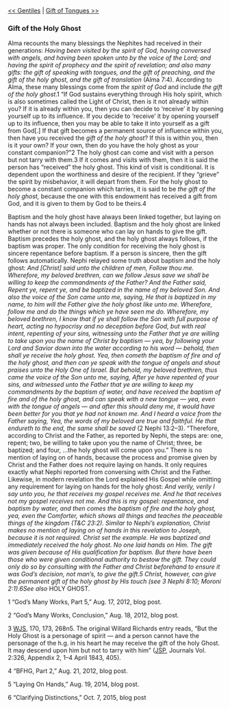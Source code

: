 [<< Gentiles](Gentiles)  |  [Gift of Tongues >>](Gift%20of%20Tongues)

### Gift of the Holy Ghost
Alma recounts the many blessings the Nephites had received in their generations: *Having been visited by the spirit of God, having conversed with angels, and having been spoken unto by the voice of the Lord; and having the spirit of prophecy and the spirit of revelation; and also many gifts: the gift of speaking with tongues, and the gift of preaching, and the gift of the holy ghost, and the gift of translation* (Alma 7:4). According to Alma, these many blessings come from *the spirit of God* and include *the gift of the holy ghost*.1 “If God sustains everything through His holy spirit, which is also sometimes called the Light of Christ, then is it not already within you? If it is already within you, then you can decide to ‘receive’ it by opening yourself up to its influence. If you decide to ‘receive’ it by opening yourself up to its influence, then you may be able to take it into yourself as a gift from God[.] If that gift becomes a permanent source of influence within you, then have you received the *gift of the holy ghost*? If this is within you, then is it your own? If your own, then do you have the holy ghost as your constant companion?”2 The holy ghost can come and visit with a person but not tarry with them.3 If it comes and visits with them, then it is said the person has “received” the holy ghost. This kind of visit is conditional. It is dependent upon the worthiness and desire of the recipient. If they “grieve” the spirit by misbehavior, it will depart from them. For the holy ghost to become a constant companion which tarries, it is said to be *the gift of the holy ghost,* because the one with this endowment has received a gift from God, and it is given to them by God to be theirs.4

Baptism and the holy ghost have always been linked together, but laying on hands has not always been included. Baptism and the holy ghost are linked whether or not there is someone who can lay on hands to give the gift. Baptism precedes the holy ghost, and the holy ghost always follows, if the baptism was proper. The only condition for receiving the holy ghost is sincere repentance before baptism. If a person is sincere, then the gift follows automatically. Nephi relayed some truth about baptism and the holy ghost: *And [Christ] said unto the children of men, Follow thou me. Wherefore, my beloved brethren, can we follow Jesus save we shall be willing to keep the commandments of the Father? And the Father said, Repent ye, repent ye, and be baptized in the name of my beloved Son. And also the voice of the Son came unto me, saying, He that is baptized in my name, to him will the Father give the holy ghost like unto me. Wherefore, follow me and do the things which ye have seen me do. Wherefore, my beloved brethren, I know that if ye shall follow the Son with full purpose of heart, acting no hypocrisy and no deception before God, but with real intent, repenting of your sins, witnessing unto the Father that ye are willing to take upon you the name of Christ by baptism — yea, by following your Lord and Savior down into the water according to his word — behold, then shall ye receive the holy ghost. Yea, then cometh the baptism of fire and of the holy ghost, and then can ye speak with the tongue of angels and shout praises unto the Holy One of Israel. But behold, my beloved brethren, thus came the voice of the Son unto me, saying, After ye have repented of your sins, and witnessed unto the Father that ye are willing to keep my commandments by the baptism of water, and have received the baptism of fire and of the holy ghost, and can speak with a new tongue — yea, even with the tongue of angels — and after this should deny me, it would have been better for you that ye had not known me. And I heard a voice from the Father saying, Yea, the words of my beloved are true and faithful. He that endureth to the end, the same shall be saved* (2 Nephi 13:2–3). “Therefore, according to Christ and the Father, as reported by Nephi, the steps are: one, repent; two, be willing to take upon you the name of Christ; three, be baptized; and four, …the holy ghost will come upon you.” There is no mention of laying on of hands, because the process and promise given by Christ and the Father does not require laying on hands. It only requires exactly what Nephi reported from conversing with Christ and the Father. Likewise, in modern revelation the Lord explained His Gospel while omitting any requirement for laying on hands for the holy ghost: *And verily, verily I say unto you, he that receives my gospel receives me. And he that receives not my gospel receives not me. And this is my gospel: repentance, and baptism by water, and then comes the baptism of fire and the holy ghost, yea, even the Comforter, which shows all things and teaches the peaceable things of the kingdom *(T&C 23:2). Similar to Nephi’s explanation, Christ makes no mention of laying on of hands in this revelation to Joseph, because it is not required. Christ set the example. He was baptized and immediately received the holy ghost. No one laid hands on Him. The gift was given because of His qualification for baptism. But there have been those who were given conditional authority to bestow the gift. They could only do so by consulting with the Father and Christ beforehand to ensure it was God’s decision, not man’s, to give the gift.5 Christ, however, can give the permanent gift of the holy ghost by His touch (*see* 3 Nephi 8:10; Moroni 2:1).6*See also* HOLY GHOST.



1 “God’s Many Works, Part 5,” Aug. 17, 2012, blog post.


2 “God’s Many Works, Conclusion,” Aug. 18, 2012, blog post.


3
[WJS](#), 170, 173, 268n5. The original Willard Richards entry reads, “But the Holy Ghost is a personage of spirit — and a person cannot have the personage of the h.g. in his heart he may receive the gift of the holy Ghost. It may descend upon him but not to tarry with him” ([JSP](#), Journals Vol. 2:326, Appendix 2, 1–4 April 1843, 405).


4 “BFHG, Part 2,” Aug. 21, 2012, blog post.


5 “Laying On Hands,” Aug. 19, 2014, blog post.


6 “Clarifying Distinctions,” Oct. 7, 2015, blog post